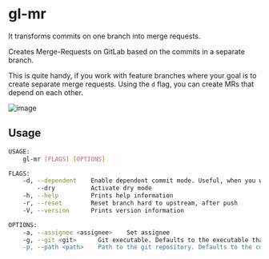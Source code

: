# gl-mr

It transforms commits on one branch into merge requests.

Creates Merge-Requests on GitLab based on the commits in a separate branch.

This is quite handy, if you work with feature branches where your goal is to create separate
merge requests. Using the `d` flag, you can create MRs that depend on each other.

![image](/uploads/011436e735e599f42acd7dd254ef8d5d/image.png)

## Usage

```sh
USAGE:
    gl-mr [FLAGS] [OPTIONS]

FLAGS:
    -d, --dependent    Enable dependent commit mode. Useful, when you want to have several MRs that depend on each other
        --dry          Activate dry mode
    -h, --help         Prints help information
    -r, --reset        Reset branch hard to upstream, after push
    -V, --version      Prints version information

OPTIONS:
    -a, --assignee <assignee>    Set assignee
    -g, --git <git>      Git executable. Defaults to the executable that's in $PATH [default: git]
    -p, --path <path>    Path to the git repository. Defaults to the current working directory [default: .]
```
